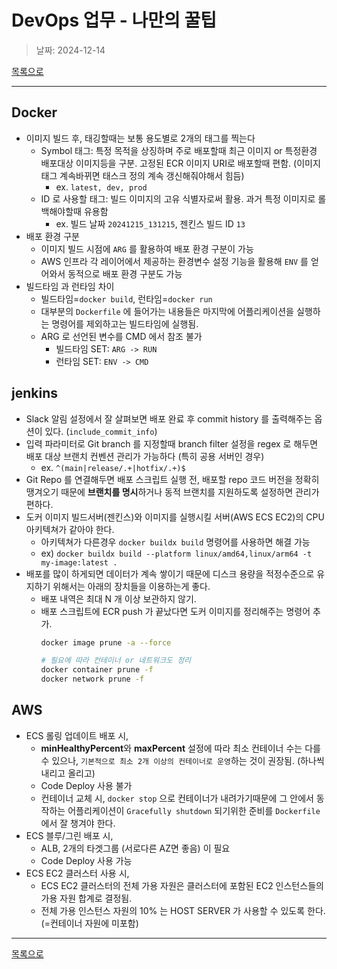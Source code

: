 # DevOps 업무 - 나만의 꿀팁

> 날짜: 2024-12-14

[목록으로](https://shiwoo-park.github.io/blog)

---

## Docker

- 이미지 빌드 후, 태깅할때는 보통 용도별로 2개의 태그를 찍는다
  - Symbol 태그:  특정 목적을 상징하며 주로 배포할때 최근 이미지 or 특정환경 배포대상 이미지등을 구분. 고정된 ECR 이미지 URI로 배포할때 편함. (이미지 태그 계속바뀌면 태스크 정의 계속 갱신해줘야해서 힘듬)
    - ex. `latest, dev, prod`
  - ID 로 사용할 태그: 빌드 이미지의 고유 식별자로써 활용. 과거 특정 이미지로 롤백해야할때 유용함
    - ex. 빌드 날짜 `20241215_131215`, 젠킨스 빌드 ID `13`
- 배포 환경 구분
  - 이미지 빌드 시점에 `ARG` 를 활용하여 배포 환경 구분이 가능
  - AWS 인프라 각 레이어에서 제공하는 환경변수 설정 기능을 활용해 `ENV` 를 얻어와서 동적으로 배포 환경 구분도 가능
- 빌드타임 과 런타임 차이
  - 빌드타임=`docker build`, 런타임=`docker run`
  - 대부분의 `Dockerfile` 에 들어가는 내용들은 마지막에 어플리케이션을 실행하는 명령어를 제외하고는 빌드타임에 실행됨.
  - ARG 로 선언된 변수를 CMD 에서 참조 불가
    - 빌드타임 SET: `ARG -> RUN`
    - 런타임 SET: `ENV -> CMD`


## jenkins

- Slack 알림 설정에서 잘 살펴보면 배포 완료 후 commit history 를 출력해주는 옵션이 있다. (`include_commit_info`)
- 입력 파라미터로 Git branch 를 지정할때 branch filter 설정을 regex 로 해두면 배포 대상 브랜치 컨벤션 관리가 가능하다 (특히 공용 서버인 경우)
  - ex. `^(main|release/.+|hotfix/.+)$`
- Git Repo 를 연결해두면 배포 스크립트 실행 전, 배포할 repo 코드 버전을 정확히 땡겨오기 때문에 **브랜치를 명시**하거나 동적 브랜치를 지원하도록 설정하면 관리가 편하다.
- 도커 이미지 빌드서버(젠킨스)와 이미지를 실행시킬 서버(AWS ECS EC2)의 CPU 아키텍쳐가 같아야 한다.
  - 아키텍쳐가 다른경우 `docker buildx build` 명령어를 사용하면 해결 가능
  - ex) `docker buildx build --platform linux/amd64,linux/arm64 -t my-image:latest .`
- 배포를 많이 하게되면 데이터가 계속 쌓이기 때문에 디스크 용량을 적정수준으로 유지하기 위해서는 아래의 장치들을 이용하는게 좋다.
  - 배포 내역은 최대 N 개 이상 보관하지 않기.
  - 배포 스크립트에 ECR push 가 끝났다면 도커 이미지를 정리해주는 명령어 추가.
    ```bash
    docker image prune -a --force
    
    # 필요에 따라 컨테이너 or 네트워크도 정리 
    docker container prune -f
    docker network prune -f
    ```

## AWS

- ECS 롤링 업데이트 배포 시, 
  - **minHealthyPercent**와 **maxPercent** 설정에 따라 최소 컨테이너 수는 다를 수 있으나, `기본적으로 최소 2개 이상의 컨테이너로 운영`하는 것이 권장됨. (하나씩 내리고 올리고)
  - Code Deploy 사용 불가
  - 컨테이너 교체 시, `docker stop` 으로 컨테이너가 내려가기때문에 그 안에서 동작하는 어플리케이션이 `Gracefully shutdown` 되기위한 준비를 `Dockerfile` 에서 잘 챙겨야 한다.
- ECS 블루/그린 배포 시, 
  - ALB, 2개의 타겟그룹 (서로다른 AZ면 좋음) 이 필요
  - Code Deploy 사용 가능
- ECS EC2 클러스터 사용 시,
  - ECS EC2 클러스터의 전체 가용 자원은 클러스터에 포함된 EC2 인스턴스들의 가용 자원 합계로 결정됨.
  - 전체 가용 인스턴스 자원의 10% 는 HOST SERVER 가 사용할 수 있도록 한다. (=컨테이너 자원에 미포함)

---

[목록으로](https://shiwoo-park.github.io/blog)

